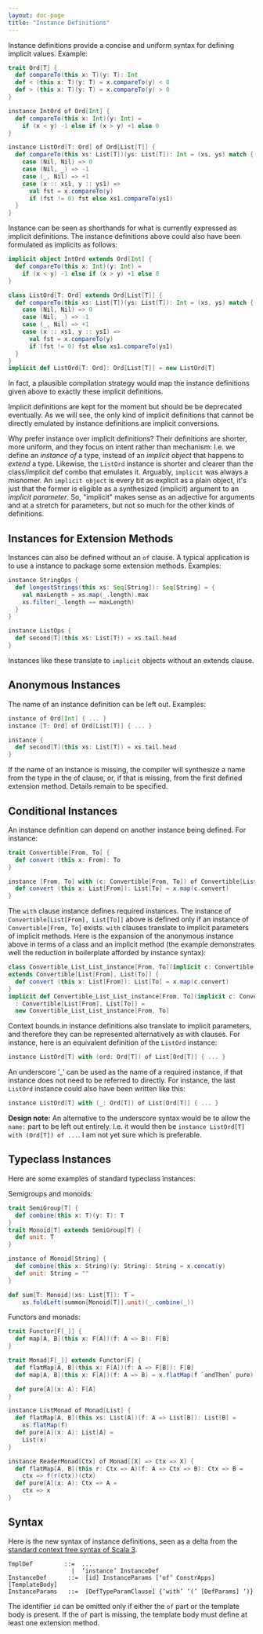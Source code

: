 ```yaml
---
layout: doc-page
title: "Instance Definitions"
---
```


Instance definitions provide a concise and uniform syntax for defining implicit values. Example:

```scala
trait Ord[T] {
  def compareTo(this x: T)(y: T): Int
  def < (this x: T)(y: T) = x.compareTo(y) < 0
  def > (this x: T)(y: T) = x.compareTo(y) > 0
}

instance IntOrd of Ord[Int] {
  def compareTo(this x: Int)(y: Int) =
    if (x < y) -1 else if (x > y) +1 else 0
}

instance ListOrd[T: Ord] of Ord[List[T]] {
  def compareTo(this xs: List[T])(ys: List[T]): Int = (xs, ys) match {
    case (Nil, Nil) => 0
    case (Nil, _) => -1
    case (_, Nil) => +1
    case (x :: xs1, y :: ys1) =>
      val fst = x.compareTo(y)
      if (fst != 0) fst else xs1.compareTo(ys1)
  }
}
```

Instance can be seen as shorthands for what is currently expressed as implicit definitions. The instance definitions above could also have been formulated as implicits as follows:
```scala
implicit object IntOrd extends Ord[Int] {
  def compareTo(this x: Int)(y: Int) =
    if (x < y) -1 else if (x > y) +1 else 0
}

class ListOrd[T: Ord] extends Ord[List[T]] {
  def compareTo(this xs: List[T])(ys: List[T]): Int = (xs, ys) match {
    case (Nil, Nil) => 0
    case (Nil, _) => -1
    case (_, Nil) => +1
    case (x :: xs1, y :: ys1) =>
      val fst = x.compareTo(y)
      if (fst != 0) fst else xs1.compareTo(ys1)
  }
}
implicit def ListOrd[T: Ord]: Ord[List[T]] = new ListOrd[T]
```
In fact, a plausible compilation strategy would map the instance definitions given above to exactly these implicit definitions.

Implicit definitions are kept for the moment but should be be deprecated eventually. As we will see, the only kind of implicit definitions that cannot be directly emulated by instance definitions are implicit conversions.

Why prefer instance over implicit definitions? Their definitions are shorter, more uniform, and they focus on intent rather than mechanism: I.e. we define an _instance of_ a type, instead of an _implicit object_ that happens to _extend_ a type. Likewise, the `ListOrd` instance is shorter and clearer than the class/implicit def combo that emulates it. Arguably, `implicit` was always a misnomer. An `implicit object` is every bit as explicit as a plain object, it's just that the former is eligible as a synthesized (implicit) argument to an _implicit parameter_. So, "implicit" makes sense as an adjective for arguments and at a stretch for parameters, but not so much for the other kinds of definitions.

## Instances for Extension Methods

Instances can also be defined without an `of` clause. A typical application is to use a instance to package some extension methods. Examples:

```scala
instance StringOps {
  def longestStrings(this xs: Seq[String]): Seq[String] = {
    val maxLength = xs.map(_.length).max
    xs.filter(_.length == maxLength)
  }
}

instance ListOps {
  def second[T](this xs: List[T]) = xs.tail.head
}
```
Instances like these translate to `implicit` objects without an extends clause.

## Anonymous Instances

The name of an instance definition can be left out. Examples:
```scala
instance of Ord[Int] { ... }
instance [T: Ord] of Ord[List[T]] { ... }

instance {
  def second[T](this xs: List[T]) = xs.tail.head
}
```
If the name of an instance is missing, the compiler will synthesize a name from
the type in the of clause, or, if that is missing, from the first defined
extension method. Details remain to be specified.

## Conditional Instances

An instance definition can depend on another instance being defined. For instance:
```scala
trait Convertible[From, To] {
  def convert (this x: From): To
}

instance [From, To] with (c: Convertible[From, To]) of Convertible[List[From], List[To]] {
  def convert (this x: List[From]): List[To] = x.map(c.convert)
}
```

The `with` clause instance defines required instances. The instance of `Convertible[List[From], List[To]]` above is defined only if an instance of `Convertible[From, To]` exists.
`with` clauses translate to implicit parameters of implicit methods. Here is the expansion of the anonymous instance above in terms of a class and an implicit method (the example demonstrates well the reduction in boilerplate afforded by instance syntax):
```scala
class Convertible_List_List_instance[From, To](implicit c: Convertible[From, To])
extends Convertible[List[From], List[To]] {
  def convert (this x: List[From]): List[To] = x.map(c.convert)
}
implicit def Convertible_List_List_instance[From, To](implicit c: Convertible[From, To])
  : Convertible[List[From], List[To]] =
  new Convertible_List_List_instance[From, To]
```
Context bounds in instance definitions also translate to implicit parameters, and therefore they can be represented alternatively as with clauses. For instance, here is an equivalent definition of the `ListOrd` instance:
```scala
instance ListOrd[T] with (ord: Ord[T]) of List[Ord[T]] { ... }
```
An underscore ‘_’ can be used as the name of a required instance, if that instance does not
need to be referred to directly. For instance, the last `ListOrd` instance could also have been written like this:
```scala
instance ListOrd[T] with (_: Ord[T]) of List[Ord[T]] { ... }
```

**Design note:** An alternative to the underscore syntax would be to allow the `name:` part to be left out entirely. I.e. it would then be `instance ListOrd[T] with (Ord[T]) of ...`. I am not yet sure which is preferable.


## Typeclass Instances

Here are some examples of standard typeclass instances:

Semigroups and monoids:

```scala
trait SemiGroup[T] {
  def combine(this x: T)(y: T): T
}
trait Monoid[T] extends SemiGroup[T] {
  def unit: T
}

instance of Monoid[String] {
  def combine(this x: String)(y: String): String = x.concat(y)
  def unit: String = ""
}

def sum[T: Monoid](xs: List[T]): T =
    xs.foldLeft(summon[Monoid[T]].unit)(_.combine(_))
```
Functors and monads:
```scala
trait Functor[F[_]] {
  def map[A, B](this x: F[A])(f: A => B): F[B]
}

trait Monad[F[_]] extends Functor[F] {
  def flatMap[A, B](this x: F[A])(f: A => F[B]): F[B]
  def map[A, B](this x: F[A])(f: A => B) = x.flatMap(f `andThen` pure)

  def pure[A](x: A): F[A]
}

instance ListMonad of Monad[List] {
  def flatMap[A, B](this xs: List[A])(f: A => List[B]): List[B] =
    xs.flatMap(f)
  def pure[A](x: A): List[A] =
    List(x)
}

instance ReaderMonad[Ctx] of Monad[[X] => Ctx => X] {
  def flatMap[A, B](this r: Ctx => A)(f: A => Ctx => B): Ctx => B =
    ctx => f(r(ctx))(ctx)
  def pure[A](x: A): Ctx => A =
    ctx => x
}
```

## Syntax

Here is the new syntax of instance definitions, seen as a delta from the [standard context free syntax of Scala 3](http://dotty.epfl.ch/docs/internals/syntax.html).
```
TmplDef         ::=  ...
                  |  ‘instance’ InstanceDef
InstanceDef      ::=  [id] InstanceParams [‘of’ ConstrApps] [TemplateBody]
InstanceParams   ::=  [DefTypeParamClause] {‘with’ ‘(’ [DefParams] ‘)}
```
The identifier `id` can be omitted only if either the `of` part or the template body is present. If the `of` part is missing, the template body must define at least one extension method.